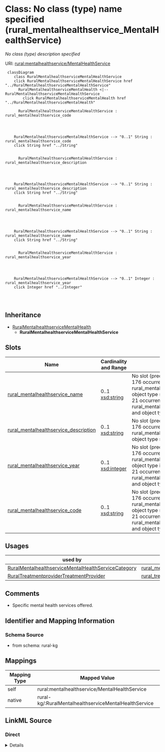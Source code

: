 

# Class: No class (type) name specified (rural_mentalhealthservice_MentalHealthService)


_No class (type) description specified_





URI: [rural:mentalhealthservice/MentalHealthService](http://sail.ua.edu/ruralkg/mentalhealthservice/MentalHealthService)






```mermaid
 classDiagram
    class RuralMentalhealthserviceMentalHealthService
    click RuralMentalhealthserviceMentalHealthService href "../RuralMentalhealthserviceMentalHealthService"
      RuralMentalhealthserviceMentalHealth <|-- RuralMentalhealthserviceMentalHealthService
        click RuralMentalhealthserviceMentalHealth href "../RuralMentalhealthserviceMentalHealth"
      
      RuralMentalhealthserviceMentalHealthService : rural_mentalhealthservice_code
        
          
    
    
    RuralMentalhealthserviceMentalHealthService --> "0..1" String : rural_mentalhealthservice_code
    click String href "../String"

        
      RuralMentalhealthserviceMentalHealthService : rural_mentalhealthservice_description
        
          
    
    
    RuralMentalhealthserviceMentalHealthService --> "0..1" String : rural_mentalhealthservice_description
    click String href "../String"

        
      RuralMentalhealthserviceMentalHealthService : rural_mentalhealthservice_name
        
          
    
    
    RuralMentalhealthserviceMentalHealthService --> "0..1" String : rural_mentalhealthservice_name
    click String href "../String"

        
      RuralMentalhealthserviceMentalHealthService : rural_mentalhealthservice_year
        
          
    
    
    RuralMentalhealthserviceMentalHealthService --> "0..1" Integer : rural_mentalhealthservice_year
    click Integer href "../Integer"

        
      
```





## Inheritance
* [RuralMentalhealthserviceMentalHealth](../classes/RuralMentalhealthserviceMentalHealth.md)
    * **RuralMentalhealthserviceMentalHealthService**



## Slots

| Name | Cardinality and Range | Description | Inheritance |
| ---  | --- | --- | --- |
| [rural_mentalhealthservice_name](../slots/rural_mentalhealthservice_name.md) | 0..1 <br/> [xsd:string](xsd:string) | No slot (predicate) description specified <br/> 176 occurrences with subject type rural_mentalhealthservice_MentalHealthService and object type string.<br/>21 occurrences with subject type rural_mentalhealthservice_MentalHealthServiceCategory and object type string. | direct |
| [rural_mentalhealthservice_description](../slots/rural_mentalhealthservice_description.md) | 0..1 <br/> [xsd:string](xsd:string) | No slot (predicate) description specified <br/> 176 occurrences with subject type rural_mentalhealthservice_MentalHealthService and object type string. | direct |
| [rural_mentalhealthservice_year](../slots/rural_mentalhealthservice_year.md) | 0..1 <br/> [xsd:integer](xsd:integer) | No slot (predicate) description specified <br/> 176 occurrences with subject type rural_mentalhealthservice_MentalHealthService and object type integer.<br/>21 occurrences with subject type rural_mentalhealthservice_MentalHealthServiceCategory and object type integer. | direct |
| [rural_mentalhealthservice_code](../slots/rural_mentalhealthservice_code.md) | 0..1 <br/> [xsd:string](xsd:string) | No slot (predicate) description specified <br/> 176 occurrences with subject type rural_mentalhealthservice_MentalHealthService and object type string.<br/>21 occurrences with subject type rural_mentalhealthservice_MentalHealthServiceCategory and object type string. | direct |





## Usages

| used by | used in | type | used |
| ---  | --- | --- | --- |
| [RuralMentalhealthserviceMentalHealthServiceCategory](../classes/RuralMentalhealthserviceMentalHealthServiceCategory.md) | [rural_mentalhealthservice_containsService](../slots/rural_mentalhealthservice_containsService.md) | range | [RuralMentalhealthserviceMentalHealthService](../classes/RuralMentalhealthserviceMentalHealthService.md) |
| [RuralTreatmentproviderTreatmentProvider](../classes/RuralTreatmentproviderTreatmentProvider.md) | [rural_treatmentprovider_providesService](../slots/rural_treatmentprovider_providesService.md) | range | [RuralMentalhealthserviceMentalHealthService](../classes/RuralMentalhealthserviceMentalHealthService.md) |






## Comments

* Specific mental health services offered.

## Identifier and Mapping Information







### Schema Source


* from schema: rural-kg




## Mappings

| Mapping Type | Mapped Value |
| ---  | ---  |
| self | rural:mentalhealthservice/MentalHealthService |
| native | rural-kg/:RuralMentalhealthserviceMentalHealthService |







## LinkML Source

<!-- TODO: investigate https://stackoverflow.com/questions/37606292/how-to-create-tabbed-code-blocks-in-mkdocs-or-sphinx -->

### Direct

<details>
```yaml
name: rural_mentalhealthservice_MentalHealthService
conforms_to: No schema conformance document specified
description: No class (type) description specified
title: No class (type) name specified
notes:
- Class with 176 occurrences.
comments:
- Specific mental health services offered.
from_schema: rural-kg
rank: 1000
is_a: rural_mentalhealthservice_MentalHealth
slots:
- rural_mentalhealthservice_name
- rural_mentalhealthservice_description
- rural_mentalhealthservice_year
- rural_mentalhealthservice_code
class_uri: rural:mentalhealthservice/MentalHealthService

```
</details>

### Induced

<details>
```yaml
name: rural_mentalhealthservice_MentalHealthService
conforms_to: No schema conformance document specified
description: No class (type) description specified
title: No class (type) name specified
notes:
- Class with 176 occurrences.
comments:
- Specific mental health services offered.
from_schema: rural-kg
rank: 1000
is_a: rural_mentalhealthservice_MentalHealth
attributes:
  rural_mentalhealthservice_name:
    name: rural_mentalhealthservice_name
    description: No slot (predicate) description specified
    comments:
    - 176 occurrences with subject type rural_mentalhealthservice_MentalHealthService
      and object type string.
    - 21 occurrences with subject type rural_mentalhealthservice_MentalHealthServiceCategory
      and object type string.
    examples:
    - description: rural_mentalhealthservice_MentalHealthService → string
      object:
        example_object: Assertive community treatment
        example_predicate: rural:mentalhealthservice/name
        example_subject: rural:mentalhealthservice/MHS_ACT
    - description: rural_mentalhealthservice_MentalHealthServiceCategory → string
      object:
        example_object: Age Groups Accepted
        example_predicate: rural:mentalhealthservice/name
        example_subject: rural:mentalhealthservice/MHSC_AGE
    from_schema: rural-kg
    rank: 1000
    slot_uri: rural:mentalhealthservice/name
    alias: rural_mentalhealthservice_name
    owner: rural_mentalhealthservice_MentalHealthService
    domain_of:
    - rural_mentalhealthservice_MentalHealthService
    - rural_mentalhealthservice_MentalHealthServiceCategory
    range: string
  rural_mentalhealthservice_description:
    name: rural_mentalhealthservice_description
    description: No slot (predicate) description specified
    comments:
    - 176 occurrences with subject type rural_mentalhealthservice_MentalHealthService
      and object type string.
    examples:
    - description: rural_mentalhealthservice_MentalHealthService → string
      object:
        example_object: A multi-disciplinary clinical team approach, helps those with
          serious mental illness live in the community by providing 24-hour intensive
          community services in the individual's natural setting.
        example_predicate: rural:mentalhealthservice/description
        example_subject: rural:mentalhealthservice/MHS_ACT
    from_schema: rural-kg
    rank: 1000
    slot_uri: rural:mentalhealthservice/description
    alias: rural_mentalhealthservice_description
    owner: rural_mentalhealthservice_MentalHealthService
    domain_of:
    - rural_mentalhealthservice_MentalHealthService
    range: string
  rural_mentalhealthservice_year:
    name: rural_mentalhealthservice_year
    description: No slot (predicate) description specified
    comments:
    - 176 occurrences with subject type rural_mentalhealthservice_MentalHealthService
      and object type integer.
    - 21 occurrences with subject type rural_mentalhealthservice_MentalHealthServiceCategory
      and object type integer.
    examples:
    - description: rural_mentalhealthservice_MentalHealthService → integer
      object:
        example_object: '2022'
        example_predicate: rural:mentalhealthservice/year
        example_subject: rural:mentalhealthservice/MHS_ACT
    - description: rural_mentalhealthservice_MentalHealthServiceCategory → integer
      object:
        example_object: '2022'
        example_predicate: rural:mentalhealthservice/year
        example_subject: rural:mentalhealthservice/MHSC_AGE
    from_schema: rural-kg
    rank: 1000
    slot_uri: rural:mentalhealthservice/year
    alias: rural_mentalhealthservice_year
    owner: rural_mentalhealthservice_MentalHealthService
    domain_of:
    - rural_mentalhealthservice_MentalHealthService
    - rural_mentalhealthservice_MentalHealthServiceCategory
    range: integer
  rural_mentalhealthservice_code:
    name: rural_mentalhealthservice_code
    description: No slot (predicate) description specified
    comments:
    - 176 occurrences with subject type rural_mentalhealthservice_MentalHealthService
      and object type string.
    - 21 occurrences with subject type rural_mentalhealthservice_MentalHealthServiceCategory
      and object type string.
    examples:
    - description: rural_mentalhealthservice_MentalHealthService → string
      object:
        example_object: ACT
        example_predicate: rural:mentalhealthservice/code
        example_subject: rural:mentalhealthservice/MHS_ACT
    - description: rural_mentalhealthservice_MentalHealthServiceCategory → string
      object:
        example_object: AGE
        example_predicate: rural:mentalhealthservice/code
        example_subject: rural:mentalhealthservice/MHSC_AGE
    from_schema: rural-kg
    rank: 1000
    slot_uri: rural:mentalhealthservice/code
    alias: rural_mentalhealthservice_code
    owner: rural_mentalhealthservice_MentalHealthService
    domain_of:
    - rural_mentalhealthservice_MentalHealthService
    - rural_mentalhealthservice_MentalHealthServiceCategory
    range: string
class_uri: rural:mentalhealthservice/MentalHealthService

```
</details>